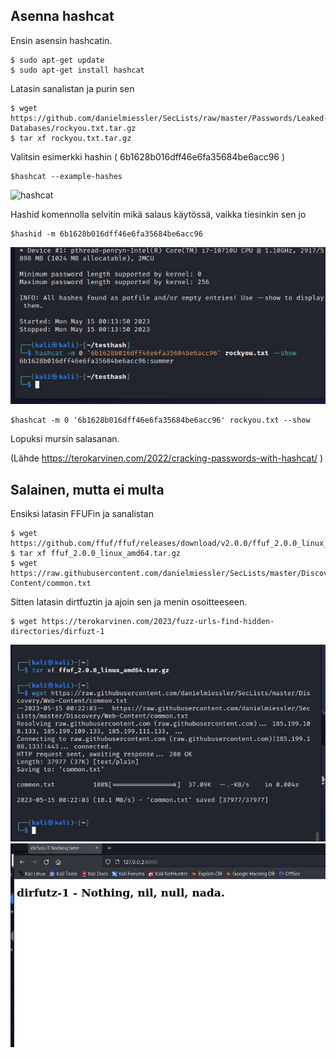 ## Asenna hashcat

Ensin asensin hashcatin.

    $ sudo apt-get update
    $ sudo apt-get install hashcat

Latasin sanalistan ja purin sen

    $ wget https://github.com/danielmiessler/SecLists/raw/master/Passwords/Leaked-Databases/rockyou.txt.tar.gz
    $ tar xf rockyou.txt.tar.gz
    
Valitsin esimerkki hashin (  6b1628b016dff46e6fa35684be6acc96  )

    $hashcat --example-hashes

![hashcat](https://github.com/t-t-r/Penetration-testing-course-2023/blob/main/img/hashcat2.jpg)

Hashid komennolla selvitin mikä salaus käytössä, vaikka tiesinkin sen jo

    $hashid -m 6b1628b016dff46e6fa35684be6acc96

![hashcat](https://github.com/t-t-r/Penetration-testing-course-2023/blob/main/img/hashcat3.jpg)

    $hashcat -m 0 '6b1628b016dff46e6fa35684be6acc96' rockyou.txt --show 

Lopuksi mursin salasanan.

(Lähde https://terokarvinen.com/2022/cracking-passwords-with-hashcat/ )

## Salainen, mutta ei multa

Ensiksi latasin FFUFin ja sanalistan

    $ wget https://github.com/ffuf/ffuf/releases/download/v2.0.0/ffuf_2.0.0_linux_amd64.tar.gz
    $ tar xf ffuf_2.0.0_linux_amd64.tar.gz
    $ wget https://raw.githubusercontent.com/danielmiessler/SecLists/master/Discovery/Web-Content/common.txt

Sitten latasin dirtfuztin ja ajoin sen ja menin osoitteeseen.

    $ wget https://terokarvinen.com/2023/fuzz-urls-find-hidden-directories/dirfuzt-1

![FFUF](https://github.com/t-t-r/Penetration-testing-course-2023/blob/main/img/FFUF.jpg)
![FFUF](https://github.com/t-t-r/Penetration-testing-course-2023/blob/main/img/FFUF2.jpg)

